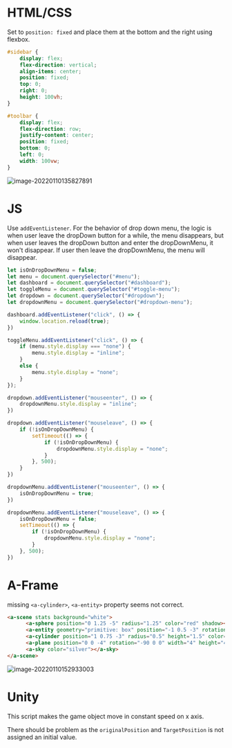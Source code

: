 # HTML/CSS

Set to `position: fixed` and place them at the bottom and the right using flexbox.

```css
#sidebar {
    display: flex;
    flex-direction: vertical;
    align-items: center;
    position: fixed;
    top: 0;
    right: 0;
    height: 100vh;
}

#toolbar {
    display: flex;
    flex-direction: row;
    justify-content: center;
    position: fixed;
    bottom: 0;
    left: 0;
    width: 100vw;
}
```

![image-20220110135827891](C:\Users\Lore_\AppData\Roaming\Typora\typora-user-images\image-20220110135827891.png)



# JS

Use `addEventListener`. For the behavior of drop down menu, the logic is when user leave the dropDown button for a while, the menu disappears, but when user leaves the dropDown button and enter the dropDownMenu, it won't disappear. If user then leave the dropDownMenu, the menu will disappear.

```javascript
let isOnDropDownMenu = false;
let menu = document.querySelector("#menu");
let dashboard = document.querySelector("#dashboard");
let toggleMenu = document.querySelector("#toggle-menu");
let dropdown = document.querySelector("#dropdown");
let dropdownMenu = document.querySelector("#dropdown-menu");

dashboard.addEventListener("click", () => {
    window.location.reload(true);
})

toggleMenu.addEventListener("click", () => {
    if (menu.style.display === "none") {
        menu.style.display = "inline";
    }
    else {
        menu.style.display = "none";
    }
});

dropdown.addEventListener("mouseenter", () => {
    dropdownMenu.style.display = "inline";
})

dropdown.addEventListener("mouseleave", () => {
    if (!isOnDropDownMenu) {
        setTimeout(() => {
            if (!isOnDropDownMenu) {
                dropdownMenu.style.display = "none";
            }
        }, 500);
    }
})

dropdownMenu.addEventListener("mouseenter", () => {
    isOnDropDownMenu = true;
})

dropdownMenu.addEventListener("mouseleave", () => {
    isOnDropDownMenu = false;
    setTimeout(() => {
        if (!isOnDropDownMenu) {
            dropdownMenu.style.display = "none";
        }
    }, 500);
})
```



# A-Frame

missing `<a-cylinder>`, `<a-entity>` property seems not correct.

```html
<a-scene stats background="white">
      <a-sphere position="0 1.25 -5" radius="1.25" color="red" shadow></a-sphere>
      <a-entity geometry="primitive: box" position="-1 0.5 -3" rotation="0 45 0" width="1" height="1" depth="1" material="blue" shadow></a-entity>
      <a-cylinder position="1 0.75 -3" radius="0.5" height="1.5" color="yellow" shadow></a-cylinder>
      <a-plane position="0 0 -4" rotation="-90 0 0" width="4" height="4" color="teal" shadow></a-plane>
      <a-sky color="silver"></a-sky>
</a-scene>
```

![image-20220110152933003](C:\Users\Lore_\AppData\Roaming\Typora\typora-user-images\image-20220110152933003.png)



# Unity

This script makes the game object move in constant speed on x axis.

There should be problem as the `originalPosition` and `TargetPosition` is not assigned an initial value.
